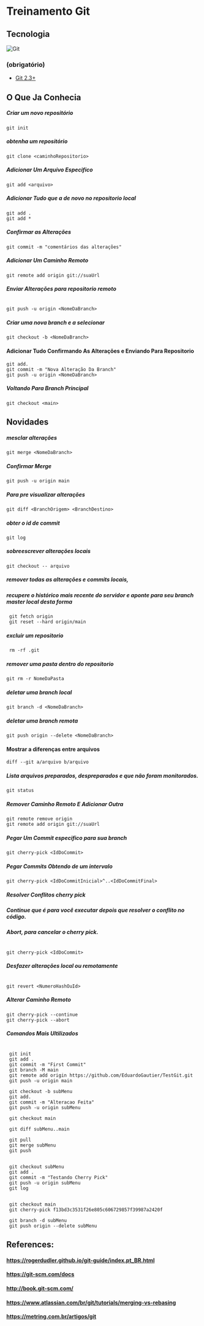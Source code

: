 # Treinamento Git




## Tecnologia

<img src="https://img.shields.io/badge/Git-330F63?style=for-the-badge&logo=gitlab&logoColor=white" alt="Git"/>




### (obrigatório)


- <a href="https://git-scm.com/downloads">Git 2.3+</a>




## O Que Ja Conhecia


##### Criar um novo repositório
```
git init

```

##### obtenha um repositório
```
git clone <caminhoRepositorio>
```

##### Adicionar Um Arquivo Especifico
```
git add <arquivo>

```

#####  Adicionar Tudo que a de novo no repositorio local

```
git add .
git add *

```

##### Confirmar as Alterações

```
git commit -m "comentários das alterações"

```

##### Adicionar Um Caminho Remoto


```
git remote add origin git://suaUrl

```

##### Enviar Alterações para repositorio remoto
```

git push -u origin <NomeDaBranch>

```

##### Criar uma nova branch e a selecionar
```
git checkout -b <NomeDaBranch>

```
#### Adicionar Tudo Confirmando As Alterações e Enviando Para Repositorio 

```
git add.
git commit -m "Nova Alteração Da Branch"
git push -u origin <NomeDaBranch>

```

##### Voltando Para Branch Principal

```
git checkout <main>

```



## Novidades


##### mesclar alterações

```
git merge <NomeDaBranch>

```

##### Confirmar Merge

```
git push -u origin main

```


##### Para pre visualizar alterações

```
git diff <BranchOrigem> <BranchDestino>

```


##### obter o id de commit 

```
git log

```

##### sobreescrever  alterações locais 


```
git checkout -- arquivo

```


##### remover todas as alterações e commits locais,
##### recupere o histórico mais recente do servidor e aponte para seu branch master local desta forma

```
 git fetch origin
 git reset --hard origin/main

```
##### excluir um repositorio

```
 rm -rf .git

```
##### remover uma pasta dentro do repositorio 

```
git rm -r NomeDaPasta

```

##### deletar uma branch local 

```
git branch -d <NomeDaBranch>

```


##### deletar uma branch remota 

```
git push origin --delete <NomeDaBranch>

```

#### Mostrar a diferenças entre arquivos


```
diff --git a/arquivo b/arquivo

```
##### Lista arquivos preparados, despreparados e que não foram monitorados.

```
git status

```

##### Remover Caminho Remoto E Adicionar Outra

```
git remote remove origin
git remote add origin git://suaUrl

```

##### Pegar Um Commit especifico para sua branch

```
git cherry-pick <IdDoCommit>

```


##### Pegar Commits Obtendo de um intervalo  

```
git cherry-pick <IdDoCommitInicial>^..<IdDoCommitFinal>

```

##### Resolver Conflitos cherry pick
##### Continue que é para você executar depois que resolver o conflito no código.
##### Abort, para cancelar o cherry pick.

```

git cherry-pick <IdDoCommit>

```

##### Desfazer alterações local ou remotamente 

```

git revert <NumeroHashOuId>

```



##### Alterar Caminho Remoto 

```
git cherry-pick --continue
git cherry-pick --abort

```

##### Comandos Mais Ultilizados


```

 git init
 git add .
 git commit -m "First Commit"
 git branch -M main
 git remote add origin https://github.com/EduardoGautier/TestGit.git
 git push -u origin main

 git checkout -b subMenu	
 git add.
 git commit -m "Alteracao Feita"
 git push -u origin subMenu

 git checkout main
 
 git diff subMenu..main

 git pull
 git merge subMenu
 git push
 
 
 git checkout subMenu
 git add .
 git commit -m "Testando Cherry Pick"
 git push -u origin subMenu
 git log
 
 
 git checkout main
 git cherry-pick f13bd3c3531f26e805c606729857f39987a2420f
 
 git branch -d subMenu
 git push origin --delete subMenu

```


## References: 

  #### https://rogerdudler.github.io/git-guide/index.pt_BR.html
  #### https://git-scm.com/docs
  #### http://book.git-scm.com/
  #### https://www.atlassian.com/br/git/tutorials/merging-vs-rebasing
  #### https://metring.com.br/artigos/git
  

  
